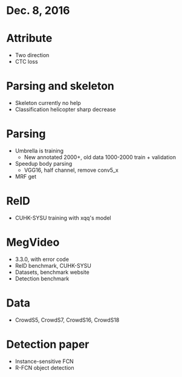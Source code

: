 # Dec. 8, 2016

# Attribute
* Two direction
* CTC loss

# Parsing and skeleton
* Skeleton currently no help
* Classification helicopter sharp decrease

# Parsing
* Umbrella is training
    * New annotated 2000+, old data 1000-2000 train + validation
* Speedup body parsing
    * VGG16, half channel, remove conv5_x
* MRF get

# ReID
* CUHK-SYSU training with xqq's model

# MegVideo
* 3.3.0, with error code
* ReID benchmark, CUHK-SYSU
* Datasets, benchmark website
* Detection benchmark

# Data
* CrowdS5, CrowdS7, CrowdS16, CrowdS18

# Detection paper
* Instance-sensitive FCN
* R-FCN object detection
